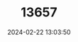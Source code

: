 ---
title: "13657"
category: "Monadenia circumcarinata"
draft: false
date: 2024-02-22 13:03:50
languages:
  English: ["Keeled Sideband"]
---
